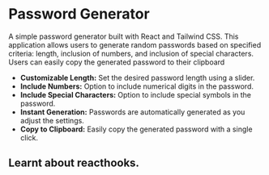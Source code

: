 # Password Generator

A simple password generator built with React and Tailwind CSS. This application allows users to generate random passwords based on specified criteria: length, inclusion of numbers, and inclusion of special characters. Users can easily copy the generated password to their clipboard

* **Customizable Length:** Set the desired password length using a slider.
* **Include Numbers:** Option to include numerical digits in the password.
* **Include Special Characters:** Option to include special symbols in the password.
* **Instant Generation:** Passwords are automatically generated as you adjust the settings.
* **Copy to Clipboard:** Easily copy the generated password with a single click.


## Learnt about reacthooks.
